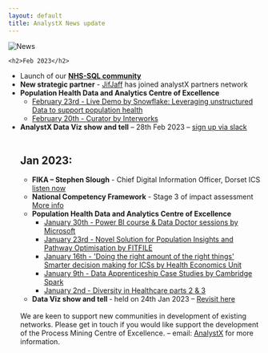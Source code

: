 ```yaml
--- 
layout: default
title: AnalystX News update
---
```


<div class="nhsuk-grid-row">
	    <div class="nhsuk-grid-column-full">
	        <div class="nhsuk-card">
	            <img alt="News" class="nhsuk-card__img" src="assets/img/news1.png" />
	        </div>
	    </div>  

	<h2>Feb 2023</h2>
<ul>
	<li>Launch of our <a href="https://sql-community.analystx.uk/"><b>NHS-SQL community</b></a></li> 
	<li><b>New strategic partner</b> -  <a href="https://jifjaff.co.uk/">JifJaff</a> has joined analystX partners network 
  <li><b>Population Health Data and Analytics Centre of Excellence</b>
  <ul>
    <li><a href="https://www.snowflake.com/webinar/live-demo-leveraging-unstructured-data-to-support-population-health/">February 23rd - Live Demo by Snowflake: Leveraging unstructured Data to support population health</a></li>
    <li><a href="https://future.nhs.uk/DataAnalytics/view?objectId=157701349#157701349">February 20th - Curator by Interworks</a></li>
	  </ul>
	</li>
<li><b>AnalystX Data Viz show and tell</b> – 28th Feb 2023 – <a href="https://data-viz.analystx.uk">sign up via slack</a></li>


<br/>
	

<h2>Jan 2023:</h2>
<ul>
  <li><b>FIKA – Stephen Slough</b> -  Chief Digital Information Officer, Dorset ICS <a href="https://open.spotify.com/episode/2DVfIjISglcbuI0xtYvWCi?si=34c6a8667cf94df9&nd=1">listen now</a></li>
  <li><b>National Competency Framework</b> - Stage 3 of impact assessment <a href="https://future.nhs.uk/connect.ti/DataAnalytics/view?objectID=3131121"> More info</a></li>
  <li><b>Population Health Data and Analytics Centre of Excellence</b>
  <ul>
    <li><a href="https://future.nhs.uk/DataAnalytics/view?objectID=41254192">January 30th - Power BI course & Data Doctor sessions by Microsoft</a></li>
    <li><a href="https://future.nhs.uk/DataAnalytics/view?objectID=41074640">January 23rd - Novel Solution for Population Insights and Pathway Optimisation by FITFILE</a></li>
    <li><a href="https://future.nhs.uk/DataAnalytics/view?objectID=40691984">January 16th - 'Doing the right amount of the right things' Smarter decision making for ICSs by Health Economics Unit</a></li>
    <li><a href="https://future.nhs.uk/DataAnalytics/view?objectID=40691984">January 9th - Data Apprenticeship Case Studies by Cambridge Spark</a></li>
    <li><a href="https://future.nhs.uk/DataAnalytics/view?objectID=40536496">January 2nd - Diversity in Healthcare parts 2 & 3</a></li>
	  </ul>
	</li>
	<li><b>Data Viz show and tell </b> - held on 24th Jan 2023 – <a href="https://gbr01.safelinks.protection.outlook.com/?url=https%3A%2F%2Fnhsdataviz.slack.com%2Farchives%2FC030AT8823V%2Fp1673970437715139&data=05%7C01%7Calex.cheung1%40nhs.net%7Cf85d17e86cc04e68d5fa08db0ac01d56%7C37c354b285b047f5b22207b48d774ee3%7C0%7C0%7C638115592462843628%7CUnknown%7CTWFpbGZsb3d8eyJWIjoiMC4wLjAwMDAiLCJQIjoiV2luMzIiLCJBTiI6Ik1haWwiLCJXVCI6Mn0%3D%7C3000%7C%7C%7C&sdata=EhgMuOer9fvjcbBmxzcQh9s%2B7Bs3xnp3bm9WWqwBZ08%3D&reserved=0"> Revisit here</a></li>
	</ul>





<br/>
We are keen to support new communities in development of existing networks. Please get in touch if you would like support the development of the Process Mining Centre of Excellence.
	– email: <a href="mailto:england.analystX@nhs.net">AnalystX</a> for more information.


